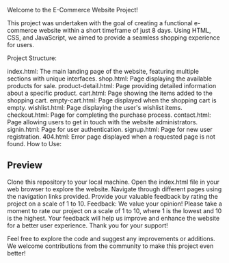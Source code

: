 Welcome to the E-Commerce Website Project!

This project was undertaken with the goal of creating a functional e-commerce website within a short timeframe of just 8 days. Using HTML, CSS, and JavaScript, we aimed to provide a seamless shopping experience for users.

Project Structure:

index.html: The main landing page of the website, featuring multiple sections with unique interfaces.
shop.html: Page displaying the available products for sale.
product-detail.html: Page providing detailed information about a specific product.
cart.html: Page showing the items added to the shopping cart.
empty-cart.html: Page displayed when the shopping cart is empty.
wishlist.html: Page displaying the user's wishlist items.
checkout.html: Page for completing the purchase process.
contact.html: Page allowing users to get in touch with the website administrators.
signin.html: Page for user authentication.
signup.html: Page for new user registration.
404.html: Error page displayed when a requested page is not found.
How to Use:
## Preview


Clone this repository to your local machine.
Open the index.html file in your web browser to explore the website.
Navigate through different pages using the navigation links provided.
Provide your valuable feedback by rating the project on a scale of 1 to 10.
Feedback:
We value your opinion! Please take a moment to rate our project on a scale of 1 to 10, where 1 is the lowest and 10 is the highest. Your feedback will help us improve and enhance the website for a better user experience. Thank you for your support!

Feel free to explore the code and suggest any improvements or additions. We welcome contributions from the community to make this project even better!
